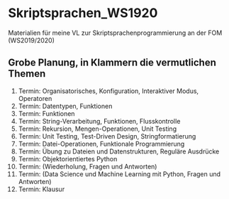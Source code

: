 # Skriptsprachen_WS1920

Materialien für meine VL zur Skriptsprachenprogrammierung an der FOM (WS2019/2020)


## Grobe Planung, in Klammern die vermutlichen Themen

1. Termin: Organisatorisches, Konfiguration, Interaktiver Modus, Operatoren
2. Termin: Datentypen, Funktionen
3. Termin: Funktionen
4. Termin: String-Verarbeitung, Funktionen, Flusskontrolle
5. Termin: Rekursion, Mengen-Operationen, Unit Testing
6. Termin: Unit Testing, Test-Driven Design, Stringformatierung
7. Termin: Datei-Operationen, Funktionale Programmierung
8. Termin: Übung zu Dateien und Datenstrukturen, Reguläre Ausdrücke
9. Termin: Objektorientiertes Python
10. Termin: (Wiederholung, Fragen und Antworten)
11. Termin: (Data Science und Machine Learning mit Python, Fragen und Antworten)
12. Termin: Klausur
